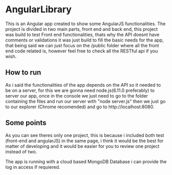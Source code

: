 # AngularLibrary
This is an Angular app created to show some AngularJS functionalities. The project is divided in two main parts, front end and back end, this project was build to test Front end functionalities, thats why the API doesnt have comments or validations it was just build to fill the basic needs for the app, that being said we can just focus on the /public folder where all the front end code related is, however feel free to check all the RESTful api if you wish.

## How to run
As i said the functionalities of the app depends on the API so it needed to be on a server, for this we are gonna need node.js(6.11.0 preferably) to server our app, once in the console we just need to go to the folder containing the files and run our server with "node server.js" then we just go to our explorer (Chrome recomended) and go to http://localhost:8080.

## Some points
As you can see theres only one project, this is because i included both test (front-end and angularJS) in the same page, i think it would be the best for matter of developing and it would be easier for you to review one project instead of two.

The app is running with a cloud based MongoDB Database i can provide the log in access if requiered.


